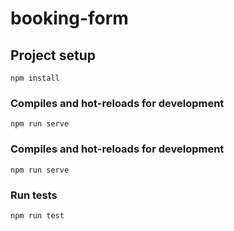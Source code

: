 # booking-form

## Project setup
```
npm install
```

### Compiles and hot-reloads for development
```
npm run serve
```

### Compiles and hot-reloads for development
```
npm run serve
```

### Run tests
```
npm run test
```